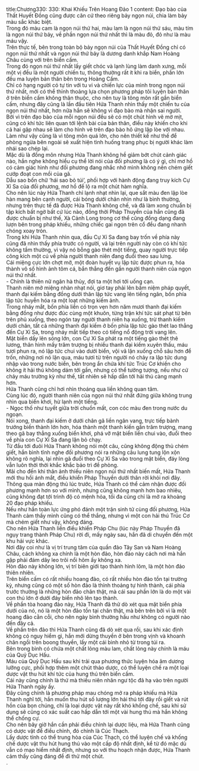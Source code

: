 title:Chương330: 330: Khai Khiếu Trên Hoang Đảo 1
content:
Đạo bào của Thất Huyết Đồng cũng được căn cứ theo riêng bảy ngọn núi, chia làm bảy màu sắc khác biệt.<br>Trong đó màu cam là ngọn núi thứ hai, màu lam là ngọn núi thứ sáu, màu tím là ngọn núi thứ bảy, về phần ngọn núi thứ nhất thì là màu đỏ, đỏ như là màu máu vậy.<br>Trên thực tế, bên trong toàn bộ bảy ngọn núi của Thất Huyết Đồng chỉ có ngọn núi thứ nhất và ngọn núi thứ bảy là dương danh khắp Nam Hoàng Châu cùng với trên biển cấm.<br>Trong đó ngọn núi thứ nhất lấy giết chóc và lạnh lùng làm danh xưng, mỗi một vị đều là một người chiến tu, thông thường rất ít khi ra biển, phần lớn đều ma luyện bản thân bên trong Hoàng Cấm.<br>Chỉ có hạng người có tự tin với tu vi và chiến lực của mình trong ngọn núi thứ nhất, mới có thể thỉnh thoảng lựa chọn phương pháp tôi luyện bản thân ở trên biển cấm không thân thuộc, cho nên tuy là tông môn rất gần biển cấm, nhưng đây cũng là lần đầu tiên Hứa Thanh nhìn thấy một chiến tu của ngọn núi thứ nhất, hơn nữa hắn sẽ không vì đạo bào mà nhận sai người.<br>Bởi vì trên đạo bào của mỗi ngọn núi đều sẽ có một chút hình vẽ mờ mịt, cũng có khí tức liên quan tới lệnh bài của bản thân, điều này khiến cho khi cả hai gặp nhau sẽ làm cho hình vẽ trên đạo bào hô ứng lập lòe với nhau.<br>Làm như vậy cũng là vì tông môn quá lớn, cho nên thiết kế như thế để phòng ngừa bên ngoài sẽ xuất hiện tình huống trang phục bị người khác làm nhái sao chép lại.<br>Mặc dù là đồng môn nhưng Hứa Thanh không hề giảm bớt chút cảnh giác nào, hắn nghe không hiểu cụ thể lời nói của đối phương là có ý gì, chỉ mơ hồ có cảm giác hình như đối phương đang nhắc nhở mình không nên chém giết cướp đoạt con mồi của gã.<br>Dẫu sao bốn chữ ‘hái sao bỏ túi’, phối hợp với hành động đang truy kích Cự Xỉ Sa của đối phương, mơ hồ để lộ ra một chút hàm nghĩa.<br>Cho nên lúc này Hứa Thanh chỉ lạnh nhạt nhìn lại, que sắt màu đen lập lòe hàn mang bên cạnh người, cái bóng dưới chân nhìn như là bình thường, nhưng trên thực tế đã được Hứa Thanh không chế, và đã làm xong chuẩn bị tập kích bất ngờ bất cứ lúc nào, đồng thời Pháp Thuyền của hắn cũng đã được chuẩn bị như thế, Xà Cảnh Long trong cơ thể cũng đồng dạng đang lượn bên trong pháp khiếu, những chiếc gai ngọn trên cổ đều đang nhanh chóng xoay tròn.<br>Trong khi Hứa Thanh nhìn qua, đầu Cự Xỉ Sa đang bay trốn về phía này cũng đã nhìn thấy phía trước có người, vả lại trên người này còn có khí tức không tầm thường, vì vậy nó bỗng gào thét một tiếng, quay người trực tiếp công kích một cú về phía người thanh niên đang đuổi theo sau lưng.<br>Cái miệng cực lớn chợt mở, một đoàn huyết vụ lập tức được phun ra, hóa thành vô số hình ảnh tôm cá, bắn thẳng đến gần người thanh niên của ngọn núi thứ nhất.<br>- Chính là thiên nữ ngân hà thủy, đợi ta một hơi tới uống cạn.<br>Thanh niên mở miệng nhàn nhạt nói, giơ tay phải lên bấm niệm pháp quyết, thanh đại kiếm bằng đồng dưới thân lập tức vang lên tiếng ngân, bốn phía lập tức huyễn hóa ra một loạt những kiếm ảnh.<br>Trong nháy mắt, bốn phía liền có trọn vẹn hơn năm mươi thanh đại kiếm bằng đồng như được đúc cùng một khuôn, từng trận khí tức sát phạt từ bên trên phủ xuống, theo ngón tay người thanh niên hạ xuống, trừ thanh kiếm dưới chân, tất cả những thanh đại kiếm ở bốn phía lập tức gào thét lao thẳng đến Cự Xỉ Sa, trong nháy mắt tiếp theo có tiếng nổ động trời vang lên.<br>Mặt biển dấy lên sóng lớn, con Cự Xỉ Sa phát ra một tiếng gào thét thê lương, thân hình mấy trăm trượng bị nhiều thanh đại kiếm xuyên thấu, máu tươi phun ra, nó lập tức chui vào dưới biển, vội vã lặn xuống chỗ sâu hơn để trốn, những nơi nó lặn qua, máu tươi từ trên người nó chảy ra lập tức dung nhập vào trong nước biển, bên trong ẩn chứa khí tức Trúc Cơ khiến cho không ít hải thú không dám tới gần, nhưng có thể tưởng tượng, nếu như cứ chảy máu trường kỳ như thế, tất nhiên sẽ hấp dẫn tới hải thú càng mạnh hơn.<br>Hứa Thanh cũng chỉ hơi nhìn thoáng qua liền không quan tâm.<br>Cùng lúc đó, người thanh niên của ngọn núi thứ nhất đứng giữa không trung nhìn qua biển khơi, hừ lạnh một tiếng.<br>- Ngọc thố như tuyết giữa trời chuồn mất, con cóc màu đen trong nước du ngoạn.<br>Nói xong, thanh đại kiếm ở dưới chân gã liền ngân vang, trực tiếp bành trướng biến thành lớn hơn, hóa thành một thanh kiến gần trăm trượng, mang theo gã bay thẳng xuống biển khơi, phá vỡ mặt biển liền chui vào, đuổi theo về phía con Cự Xỉ Sa đang lặn bỏ chạy.<br>Từ đầu tới đuôi Hứa Thanh không nói một câu, cũng không động thủ chém giết, hắn bình tĩnh nghe đối phương nói ra những câu lung tung lộn xộn không rõ nghĩa, lại nhìn gã đuổi theo Cự Xỉ Sa vào trong mặt biển, đáy lòng vẫn luôn thời thời khắc khắc bảo trì đề phòng.<br>Mãi cho đến khi thân ảnh thiếu niên ngọn núi thứ nhất biến mất, Hứa Thanh mới thu hồi ánh mắt, điều khiển Pháp Thuyền dưới thân rời khỏi nơi đây.<br>Thông qua màn động thủ lúc trước, Hứa Thanh có thể cảm nhận được đối phương mạnh hơn so với mình, nhưng cũng không mạnh hơn bao nhiêu, cũng không đạt tới trình độ có mệnh hỏa, tối đa cũng chỉ là mở ra khoảng 20 đạo pháp khiếu.<br>Nếu như hắn toàn lực ứng phó đánh một trận sinh tử cùng đối phương, Hứa Thanh cảm thấy mình cũng có thể thắng, nhưng vì một con hải thú Trúc Cơ mà chém giết như vậy, không đáng.<br>Cho nên Hứa Thanh liền điều khiển Pháp Chu (lúc này Pháp Thuyền đã ngụy trang thành Pháp Chu) rời đi, mấy ngày sau, hắn đã di chuyển đến một khu hải vực khác.<br>Nơi đây coi như là vị trí trung tâm của quần đảo Tây San và Nam Hoàng Châu, cách không xa chính là một hòn đảo, hòn đảo này cách nơi mà hắn gặp phải đám dây leo trôi nổi hôm ấy không xa.<br>Hòn đảo này không lớn, vị trí biên giới tạo thành hình lõm, là một hòn đảo thiên nhiên.<br>Trên biển cấm có rất nhiều hoang đảo, có rất nhiều hòn đảo tồn tại trường kỳ, nhưng cũng có một số hòn đảo là thỉnh thoảng tự hình thành, cái phía trước thường là những hòn đảo chân thật, mà cái sau phần lớn là do một vài con thú lớn ở dưới đáy biển nhô lên tạo thành.<br>Về phần tòa hoang đảo này, Hứa Thanh đã thử dò xét qua mặt biển phía dưới của nó, nó là một hòn đảo tồn tại chân thật, mà bên trên bởi vì là một hoang đảo cằn cỗi, cho nên ngày bình thường hầu như không có người nào đến đây cả.<br>Về phần trên đảo thì Hứa Thanh cũng đã dò xét qua rồi, sau khi xác định không có nguy hiểm gì, hắn mới dừng thuyền ở bên trong vịnh và khoanh chân ngồi trên boong thuyền, lấy một cái bình nhỏ từ trong túi ra.<br>Bên trong bình có chứa một chất lỏng màu lam, chất lỏng này chính là máu của Quỷ Dục Hấu.<br>Máu của Quỷ Dục Hấu sau khi trải qua phương thức luyện hóa âm dương lưỡng cực, phối hợp thêm một chút thảo dược, có thể luyện chế ra một loại dược vật thu hút khí tức của hung thú trên biển cấm.<br>Cái này cũng chính là thứ mà thiếu niên nhân ngư tộc đã hạ vào trên người Hứa Thanh ngày ấy.<br>Đây cũng chính là phương pháp mau chóng mở ra pháp khiếu mà Hứa Thanh nghĩ tới, hắn muốn thu hút số lượng lớn hải thú tới đây rồi giết và rút hồn của bọn chúng, chỉ là loại dược vật này rất khó khống chế, sau khi sử dụng sẽ cũng có xác suất cao hấp dẫn tới một vài hung thú mà hắn không thể chống cự.<br>Cho nên bây giờ hắn cần phải điều chỉnh lại dược liệu, mà Hứa Thanh cũng có dược vật để điều chỉnh, đó chính là Cúc Thạch.<br>Lấy dược tính có thể trung hòa của Cúc Thạch, có thể luyện chế và khống chế dược vật thu hút hung thú vào một cấp độ nhất định, kể từ đó mặc dù vẫn có mạo hiểm nhất định, nhưng so với thu hoạch nhận được, Hứa Thanh cảm thấy cũng đáng để đi thử một chút.<br>.<br>